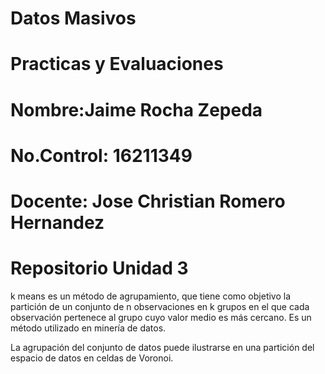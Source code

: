 # Datos Masivos
# Practicas y Evaluaciones
# Nombre:Jaime Rocha Zepeda
# No.Control: 16211349
# Docente: Jose Christian Romero Hernandez
# Repositorio Unidad 3 

k means es un método de agrupamiento, que tiene como objetivo la partición de un conjunto de n observaciones en k grupos en el que cada observación pertenece al grupo cuyo valor medio es más cercano. Es un método utilizado en minería de datos.

La agrupación del conjunto de datos puede ilustrarse en una partición del espacio de datos en celdas de Voronoi. 
